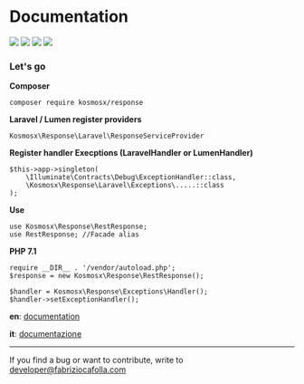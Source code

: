 # Documentation 
![](https://img.shields.io/badge/version-1.0.0-green.svg) 
![](https://img.shields.io/badge/Laravel->=5.6-blue.svg) 
![](https://img.shields.io/badge/Lumen->=5.6-blue.svg) 
![](https://img.shields.io/badge/Symfony->=4.2-blue.svg) 



### Let's go
**Composer**

    composer require kosmosx/response
    
**Laravel / Lumen register providers**

    Kosmosx\Response\Laravel\ResponseServiceProvider
    
**Register handler Execptions (LaravelHandler or LumenHandler)**

    $this->app->singleton(
        \Illuminate\Contracts\Debug\ExceptionHandler::class,
        \Kosmosx\Response\Laravel\Exceptions\.....::class
    );
    
**Use**

    use Kosmosx\Response\RestResponse;
    use RestResponse; //Facade alias
    
    
**PHP 7.1**

    require __DIR__ . '/vendor/autoload.php';
    $response = new Kosmosx\Response\RestResponse();

    $handler = Kosmosx\Response\Exceptions\Handler();
    $handler->setExceptionHandler();    

**en**: [documentation](https://github.com/FabrizioCafolla/response-http/wiki/Response-http-documentation)

**it**: [documentazione](https://github.com/FabrizioCafolla/response-http/wiki/Documentazione-response-http)

***

If you find a bug or want to contribute, write to developer@fabriziocafolla.com
